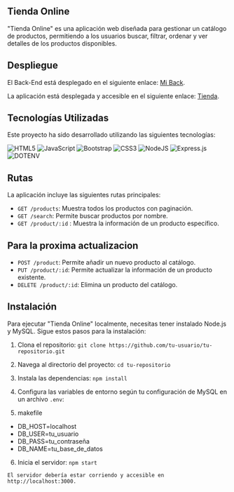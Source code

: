 

## Tienda Online
"Tienda Online" es una aplicación web diseñada para gestionar un catálogo de productos, permitiendo a los usuarios buscar, filtrar, ordenar y ver detalles de los productos disponibles.

## Despliegue

El Back-End está desplegado en el siguiente enlace: [Mi Back](https://tienda-online-ksl6.onrender.com).

La aplicación está desplegada y accesible en el siguiente enlace: [Tienda](https://ptecnicatonline.netlify.app/).


## Tecnologías Utilizadas
Este proyecto ha sido desarrollado utilizando las siguientes tecnologías:

![HTML5](https://img.shields.io/badge/html5-%23E34F26.svg?style=for-the-badge&logo=html5&logoColor=white) ![JavaScript](https://img.shields.io/badge/javascript-%23323330.svg?style=for-the-badge&logo=javascript&logoColor=%23F7DF1E) ![Bootstrap](https://img.shields.io/badge/bootstrap-%238511FA.svg?style=for-the-badge&logo=bootstrap&logoColor=white) ![CSS3](https://img.shields.io/badge/css3-%231572B6.svg?style=for-the-badge&logo=css3&logoColor=white) ![NodeJS](https://img.shields.io/badge/node.js-6DA55F?style=for-the-badge&logo=node.js&logoColor=white) ![Express.js](https://img.shields.io/badge/express.js-%23404d59.svg?style=for-the-badge&logo=express&logoColor=%2361DAFB)![DOTENV](https://img.shields.io/badge/dotenv-0000?style=for-the-badge&logo=dotenv&logoColor=fff&color=b0a321) 

## Rutas
La aplicación incluye las siguientes rutas principales:

- `GET /products`: Muestra todos los productos con paginación.
- `GET /search`: Permite buscar productos por nombre.
- `GET /product/:id` : Muestra la información de un producto específico.

## Para la proxima actualizacion
- `POST /product`: Permite añadir un nuevo producto al catálogo.
- `PUT /product/:id`: Permite actualizar la información de un producto existente.
- `DELETE /product/:id`: Elimina un producto del catálogo.

## Instalación
Para ejecutar "Tienda Online" localmente, necesitas tener instalado Node.js y MySQL. Sigue estos pasos para la instalación:

1. Clona el repositorio:
    `git clone https://github.com/tu-usuario/tu-repositorio.git`

2. Navega al directorio del proyecto:
    `cd tu-repositorio`

3. Instala las dependencias:
    `npm install`

4. Configura las variables de entorno según tu configuración de MySQL en un archivo
    `.env`:

5. makefile

- DB_HOST=localhost
- DB_USER=tu_usuario
- DB_PASS=tu_contraseña
- DB_NAME=tu_base_de_datos

6. Inicia el servidor:
`npm start`


`El servidor debería estar corriendo y accesible en http://localhost:3000.`

